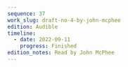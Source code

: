 ```yaml
---
sequence: 37
work_slug: draft-no-4-by-john-mcphee
edition: Audible
timeline:
  - date: 2022-09-11
    progress: Finished
edition_notes: Read by John McPhee
---
```

